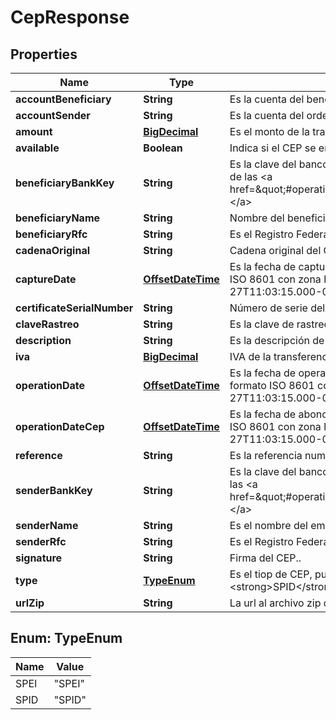 # CepResponse

## Properties
Name | Type | Description | Notes
------------ | ------------- | ------------- | -------------
**accountBeneficiary** | **String** | Es la cuenta del beneficiario. |  [optional]
**accountSender** | **String** | Es la cuenta del ordenante. |  [optional]
**amount** | [**BigDecimal**](BigDecimal.md) | Es el monto de la transferencia. |  [optional]
**available** | **Boolean** | Indica si el CEP se encuentra disponible o no. |  [optional]
**beneficiaryBankKey** | **String** | Es la clave del banco beneficiario el cual se puede obtener del recurso de las &lt;a href&#x3D;\&quot;#operation/getAllInstitutionsUsingGET\&quot;&gt;instituciones.&lt;/a&gt; |  [optional]
**beneficiaryName** | **String** | Nombre del beneficiario. |  [optional]
**beneficiaryRfc** | **String** | Es el Registro Federal de Contribuyentes (RFC) del beneficiario. |  [optional]
**cadenaOriginal** | **String** | Cadena original del CEP. |  [optional]
**captureDate** | [**OffsetDateTime**](OffsetDateTime.md) | Es la fecha de captura de la transferencia. Ésta fecha viene en formato ISO 8601 con zona horaria, ejemplo: &lt;strong&gt;2020-10-27T11:03:15.000-06:00&lt;/strong&gt;. |  [optional]
**certificateSerialNumber** | **String** | Número de serie del certificado. |  [optional]
**claveRastreo** | **String** | Es la clave de rastreo. |  [optional]
**description** | **String** | Es la descripción de la transferencia. |  [optional]
**iva** | [**BigDecimal**](BigDecimal.md) | IVA de la transferencia. |  [optional]
**operationDate** | [**OffsetDateTime**](OffsetDateTime.md) | Es la fecha de operación de la transferencia. Ésta fecha viene en formato ISO 8601 con zona horaria, ejemplo: &lt;strong&gt;2020-10-27T11:03:15.000-06:00&lt;/strong&gt;. |  [optional]
**operationDateCep** | [**OffsetDateTime**](OffsetDateTime.md) | Es la fecha de abono registrada en el CEP.  Ésta fecha viene en formato ISO 8601 con zona horaria, ejemplo: &lt;strong&gt;2020-10-27T11:03:15.000-06:00&lt;/strong&gt;. |  [optional]
**reference** | **String** | Es la referencia numérica de la transferencia. |  [optional]
**senderBankKey** | **String** | Es la clave del banco emisor el cual se puede obtener del recurso de las &lt;a href&#x3D;\&quot;#operation/getAllInstitutionsUsingGET\&quot;&gt;instituciones.&lt;/a&gt; |  [optional]
**senderName** | **String** | Es el nombre del emisor. |  [optional]
**senderRfc** | **String** | Es el Registro Federal de Contribuyentes (RFC) del emisor. |  [optional]
**signature** | **String** | Firma del CEP.. |  [optional]
**type** | [**TypeEnum**](#TypeEnum) | Es el tiop de CEP, puede ser: &lt;strong&gt;SPEI&lt;/strong&gt; o &lt;strong&gt;SPID&lt;/strong&gt;. |  [optional]
**urlZip** | **String** | La url al archivo zip del CEP, el cual contiene el xml y pdf |  [optional]

<a name="TypeEnum"></a>
## Enum: TypeEnum
Name | Value
---- | -----
SPEI | &quot;SPEI&quot;
SPID | &quot;SPID&quot;
